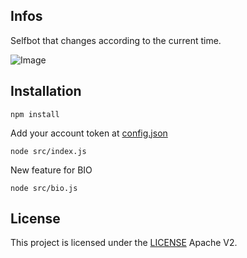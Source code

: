 ## Infos 
Selfbot that changes according to the current time.

![Image](https://media.discordapp.net/attachments/748588629647163443/794387221611937803/ezgif-3-0efdf6c91e39.gif)

## Installation
```
npm install
```
Add your account token at [config.json](config.json)
```
node src/index.js
```
New feature for BIO
```
node src/bio.js
```

## License
This project is licensed under the [LICENSE](LICENSE) Apache V2.
